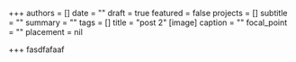 +++
authors = []
date = ""
draft = true
featured = false
projects = []
subtitle = ""
summary = ""
tags = []
title = "post 2"
[image]
caption = ""
focal_point = ""
placement = nil

+++
fasdfafaaf